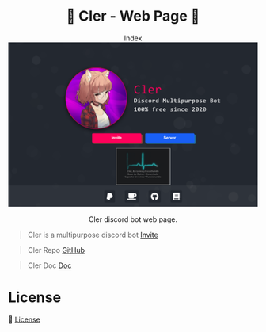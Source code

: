 <h1 align="center">🤖 Cler - Web Page 🤖</h1>

<p align="center"> Index
  <img src="./display.png" alt="index" />
</p>

<p align="center">
  Cler discord bot web page.

> Cler is a multipurpose discord bot [Invite](https://discord.com/oauth2/authorize?client_id=774150617546883073&permissions=8&scope=bot)

> Cler Repo [GitHub](https://github.com/LwnaDev/Cler)

> Cler Doc [Doc](https://lwnadev.gitbook.io/cler/)

# License
💜 [License](/LICENSE)
